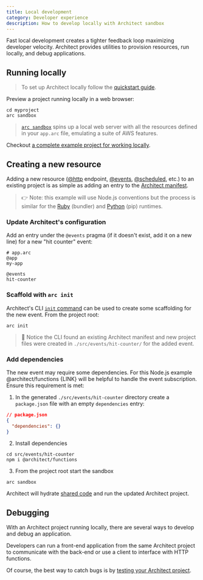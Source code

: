 ```yaml
---
title: Local development
category: Developer experience
description: How to develop locally with Architect sandbox
---
```


Fast local development creates a tighter feedback loop maximizing developer velocity. Architect provides utilities to provision resources, run locally, and debug applications.

## Running locally

> To set up Architect locally follow the [quickstart guide](/docs/en/guides/get-started/quickstart).

Preview a project running locally in a web browser:

```console
cd myproject
arc sandbox
```

>  [`arc sandbox`](/docs/en/reference/cli/sandbox) spins up a local web server with all the resources defined in your `app.arc` file, emulating a suite of AWS features.

Checkout [a complete example project for working locally](https://github.com/architect-examples/arc-example-working-locally).

## Creating a new resource

Adding a new resource ([@http](/docs/en/reference/app.arc/http) endpoint, [@events](/docs/en/reference/app.arc/events), [@scheduled](/docs/en/reference/app.arc/scheduled), etc.) to an existing project is as simple as adding an entry to the [Architect manifest](/docs/en/guides/get-started/project-layout#manifest-file-format-overview).

> 👉 Note: this example will use Node.js conventions but the process is similar for the [Ruby](/docs/en/reference/runtime/ruby) (bundler) and [Python](/docs/en/reference/runtime/python) (pip) runtimes.

### Update Architect's configuration

Add an entry under the `@events` pragma (if it doesn't exist, add it on a new line) for a new "hit counter" event:

```arc
# app.arc
@app
my-app

@events
hit-counter
```

### Scaffold with `arc init`

Architect's CLI [`init` command](/docs/en/reference/cli/init) can be used to create some scaffolding for the new event. From the project root:

```console
arc init
```

> 👀 Notice the CLI found an existing Architect manifest and new project files were created in `./src/events/hit-counter/` for the added event.

### Add dependencies

The new event may require some dependencies. For this Node.js example @architect/functions {LINK} will be helpful to handle the event subscription. Ensure this requirement is met:

1. In the generated `./src/events/hit-counter` directory create a `package.json` file with an empty `dependencies` entry:

```json
// package.json
{
  "dependencies": {}
}
```

2. Install dependencies

```console
cd src/events/hit-counter
npm i @architect/functions
```

3. From the project root start the sandbox

```console
arc sandbox
```

Architect will hydrate [shared code](/docs/en/guides/developer-experience/sharing-code) and run the updated Architect project.

## Debugging

With an Architect project running locally, there are several ways to develop and debug an application.

Developers can run a front-end application from the same Architect project to communicate with the back-end or use a client to interface with HTTP functions.

Of course, the best way to catch bugs is by [testing your Architect project](/docs/en/guides/developer-experience/testing).
